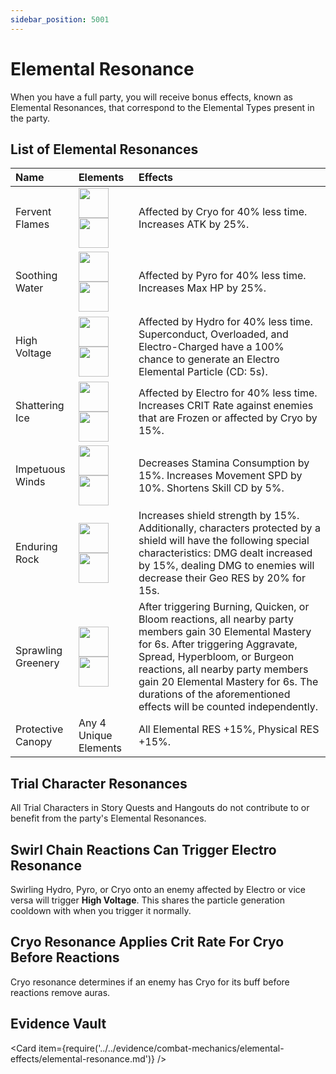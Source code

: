 ```yaml
---
sidebar_position: 5001
---
```


# Elemental Resonance

When you have a full party, you will receive bonus effects, known as Elemental Resonances, that correspond to the Elemental Types present in the party.

## List of Elemental Resonances

| Name               | Elements                                                                                                 | Effects                                                                                                                                                                                                                                                                                                                       |
| :----------------- | :------------------------------------------------------------------------------------------------------- | :---------------------------------------------------------------------------------------------------------------------------------------------------------------------------------------------------------------------------------------------------------------------------------------------------------------------------- |
| Fervent Flames     | <img src="/assets/elements/pyro.png" width="48"/><img src="/assets/elements/pyro.png" width="48"/>       | Affected by Cryo for 40% less time. Increases ATK by 25%.                                                                                                                                                                                                                                                                     |
| Soothing Water     | <img src="/assets/elements/hydro.png" width="48"/><img src="/assets/elements/hydro.png" width="48"/>     | Affected by Pyro for 40% less time. Increases Max HP by 25%.                                                                                                                                                                                                                                                                  |
| High Voltage       | <img src="/assets/elements/electro.png" width="48"/><img src="/assets/elements/electro.png" width="48"/> | Affected by Hydro for 40% less time. Superconduct, Overloaded, and Electro-Charged have a 100% chance to generate an Electro Elemental Particle (CD: 5s).                                                                                                                                                                     |
| Shattering Ice     | <img src="/assets/elements/cryo.png" width="48"/><img src="/assets/elements/cryo.png" width="48"/>       | Affected by Electro for 40% less time. Increases CRIT Rate against enemies that are Frozen or affected by Cryo by 15%.                                                                                                                                                                                                        |
| Impetuous Winds    | <img src="/assets/elements/anemo.png" width="48"/><img src="/assets/elements/anemo.png" width="48"/>     | Decreases Stamina Consumption by 15%. Increases Movement SPD by 10%. Shortens Skill CD by 5%.                                                                                                                                                                                                                                 |
| Enduring Rock      | <img src="/assets/elements/geo.png" width="48"/><img src="/assets/elements/geo.png" width="48"/>         | Increases shield strength by 15%. Additionally, characters protected by a shield will have the following special characteristics: DMG dealt increased by 15%, dealing DMG to enemies will decrease their Geo RES by 20% for 15s.                                                                                              |
| Sprawling Greenery | <img src="/assets/elements/dendro.png" width="48"/><img src="/assets/elements/dendro.png" width="48"/>   | After triggering Burning, Quicken, or Bloom reactions, all nearby party members gain 30 Elemental Mastery for 6s. After triggering Aggravate, Spread, Hyperbloom, or Burgeon reactions, all nearby party members gain 20 Elemental Mastery for 6s. The durations of the aforementioned effects will be counted independently. |
| Protective Canopy  | Any 4 Unique Elements                                                                                    | All Elemental RES +15%, Physical RES +15%.                                                                                                                                                                                                                                                                                    |

## Trial Character Resonances

All Trial Characters in Story Quests and Hangouts do not contribute to or benefit from the party's Elemental Resonances.

## Swirl Chain Reactions Can Trigger Electro Resonance

Swirling Hydro, Pyro, or Cryo onto an enemy affected by Electro or vice versa will trigger **High Voltage**. This shares the particle generation cooldown with when you trigger it normally.

## Cryo Resonance Applies Crit Rate For Cryo Before Reactions

Cryo resonance determines if an enemy has Cryo for its buff before reactions remove auras.

## Evidence Vault

<Card item={require('../../evidence/combat-mechanics/elemental-effects/elemental-resonance.md')} />
